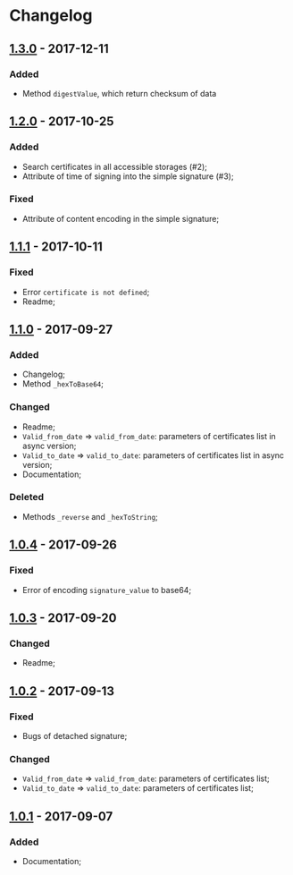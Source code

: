 # Changelog

## [1.3.0] - 2017-12-11
### Added
 - Method `digestValue`, which return checksum of data

## [1.2.0] - 2017-10-25
### Added
 - Search certificates in all accessible storages (#2);
 - Attribute of time of signing into the simple signature (#3);

### Fixed
 - Attribute of content encoding in the simple signature;

## [1.1.1] - 2017-10-11
### Fixed
  - Error `certificate is not defined`;
  - Readme;

## [1.1.0] - 2017-09-27
### Added
 - Changelog;
 - Method `_hexToBase64`;

### Changed
 - Readme;
 - `Valid_from_date` => `valid_from_date`: parameters of certificates list in async version;
 - `Valid_to_date` => `valid_to_date`: parameters of certificates list in async version;
 - Documentation;

### Deleted
 - Methods `_reverse` and `_hexToString`;

## [1.0.4] - 2017-09-26
### Fixed
 - Error of encoding `signature_value` to base64;

## [1.0.3] - 2017-09-20
### Changed
 - Readme;

## [1.0.2] - 2017-09-13
### Fixed
 - Bugs of detached signature;

### Changed
 - `Valid_from_date` => `valid_from_date`: parameters of certificates list;
 - `Valid_to_date` => `valid_to_date`: parameters of certificates list;

## [1.0.1] - 2017-09-07
### Added
 - Documentation;

[1.3.0]: https://github.com/VMashanov/crypto-pro-provider/compare/1.2.0...1.3.0
[1.2.0]: https://github.com/VMashanov/crypto-pro-provider/compare/1.1.1...1.2.0
[1.1.1]: https://github.com/VMashanov/crypto-pro-provider/compare/1.1.0...1.1.1
[1.1.0]: https://github.com/VMashanov/crypto-pro-provider/compare/1.0.4...1.1.0
[1.0.4]: https://github.com/VMashanov/crypto-pro-provider/compare/1.0.3...1.0.4
[1.0.3]: https://github.com/VMashanov/crypto-pro-provider/compare/1.0.2...1.0.3
[1.0.2]: https://github.com/VMashanov/crypto-pro-provider/compare/1.0.1...1.0.2
[1.0.1]: https://github.com/VMashanov/crypto-pro-provider/compare/1.0.0...1.0.1

